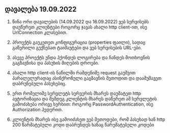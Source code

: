 ## დავალება 19.09.2022

1. წინა ორი დავალების (14.09.2022 და 16.09.2022) ვებ სერვისებს დაუწერეთ  კლიენტები როგორც ჯავას ახალი http client-ით, ისე UrlConnection კლასებით.  

2. პროექტს გაუკეთეთ კონფიგურაცია (properties ფაილი), სადაც გაწერილი გექნებათ ტაიმაუტები და ვებ სერვისების URL-ები.

3. ასევე პროექტს უნდა ჰქონდეს ლოგირება და ჩანდეს მოთხოვნის გაგზავნისა და პასუხის მიღების დროები.

4.  ახალი http client-ის ნაწილში რამდენიმე request გაუშვით პარალელურადაც  ასინქრონული გაგზავნის მეთოდით და დაამუშავეთ დაბრუნებული პასუხებიც.

5.  ერთ რომელიმე სერვლეტს სერვერის მხარეს დაუმატეთ http ავტორიზაცია და  შემდეგ კლიენტის მხარეს დაწერეთ ამ სერვლეტის გამოძახება ორივე ხერხით:  როგორც PasswordAuthentication, ისე Authorization ჰედერით.

6. კლიენტის მხარეს ისე გამოიძახეთ ვებ მეთოდები, რომ პასუხად ხან http 200 წარმატებული კოდი დაბრუნდეს ხანაც წარუმატებელი კოდები